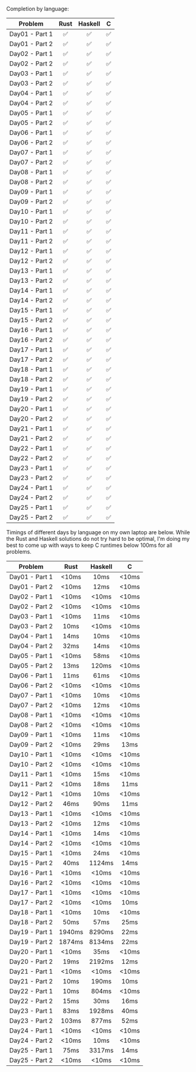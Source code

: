 Completion by language:

| Problem| Rust| Haskell| C|
| :---: | :---: | :---: | :---: |
| Day01 - Part 1 | ✅ | ✅ | ✅ |
| Day01 - Part 2 | ✅ | ✅ | ✅ |
| Day02 - Part 1 | ✅ | ✅ | ✅ |
| Day02 - Part 2 | ✅ | ✅ | ✅ |
| Day03 - Part 1 | ✅ | ✅ | ✅ |
| Day03 - Part 2 | ✅ | ✅ | ✅ |
| Day04 - Part 1 | ✅ | ✅ | ✅ |
| Day04 - Part 2 | ✅ | ✅ | ✅ |
| Day05 - Part 1 | ✅ | ✅ | ✅ |
| Day05 - Part 2 | ✅ | ✅ | ✅ |
| Day06 - Part 1 | ✅ | ✅ | ✅ |
| Day06 - Part 2 | ✅ | ✅ | ✅ |
| Day07 - Part 1 | ✅ | ✅ | ✅ |
| Day07 - Part 2 | ✅ | ✅ | ✅ |
| Day08 - Part 1 | ✅ | ✅ | ✅ |
| Day08 - Part 2 | ✅ | ✅ | ✅ |
| Day09 - Part 1 | ✅ | ✅ | ✅ |
| Day09 - Part 2 | ✅ | ✅ | ✅ |
| Day10 - Part 1 | ✅ | ✅ | ✅ |
| Day10 - Part 2 | ✅ | ✅ | ✅ |
| Day11 - Part 1 | ✅ | ✅ | ✅ |
| Day11 - Part 2 | ✅ | ✅ | ✅ |
| Day12 - Part 1 | ✅ | ✅ | ✅ |
| Day12 - Part 2 | ✅ | ✅ | ✅ |
| Day13 - Part 1 | ✅ | ✅ | ✅ |
| Day13 - Part 2 | ✅ | ✅ | ✅ |
| Day14 - Part 1 | ✅ | ✅ | ✅ |
| Day14 - Part 2 | ✅ | ✅ | ✅ |
| Day15 - Part 1 | ✅ | ✅ | ✅ |
| Day15 - Part 2 | ✅ | ✅ | ✅ |
| Day16 - Part 1 | ✅ | ✅ | ✅ |
| Day16 - Part 2 | ✅ | ✅ | ✅ |
| Day17 - Part 1 | ✅ | ✅ | ✅ |
| Day17 - Part 2 | ✅ | ✅ | ✅ |
| Day18 - Part 1 | ✅ | ✅ | ✅ |
| Day18 - Part 2 | ✅ | ✅ | ✅ |
| Day19 - Part 1 | ✅ | ✅ | ✅ |
| Day19 - Part 2 | ✅ | ✅ | ✅ |
| Day20 - Part 1 | ✅ | ✅ | ✅ |
| Day20 - Part 2 | ✅ | ✅ | ✅ |
| Day21 - Part 1 | ✅ | ✅ | ✅ |
| Day21 - Part 2 | ✅ | ✅ | ✅ |
| Day22 - Part 1 | ✅ | ✅ | ✅ |
| Day22 - Part 2 | ✅ | ✅ | ✅ |
| Day23 - Part 1 | ✅ | ✅ | ✅ |
| Day23 - Part 2 | ✅ | ✅ | ✅ |
| Day24 - Part 1 | ✅ | ✅ | ✅ |
| Day24 - Part 2 | ✅ | ✅ | ✅ |
| Day25 - Part 1 | ✅ | ✅ | ✅ |
| Day25 - Part 2 | ✅ | ✅ | ✅ |

Timings of different days by language on my own laptop are below. While the Rust and Haskell
solutions do not try hard to be optimal, I'm doing my best to come up with ways to keep C
runtimes below 100ms for all problems.

| Problem| Rust| Haskell| C|
| :---: | :---: | :---: | :---: |
| Day01 - Part 1 | <10ms | 10ms | <10ms |
| Day01 - Part 2 | <10ms | 12ms | <10ms |
| Day02 - Part 1 | <10ms | <10ms | <10ms |
| Day02 - Part 2 | <10ms | <10ms | <10ms |
| Day03 - Part 1 | <10ms | 11ms | <10ms |
| Day03 - Part 2 | 10ms | <10ms | <10ms |
| Day04 - Part 1 | 14ms | 10ms | <10ms |
| Day04 - Part 2 | 32ms | 14ms | <10ms |
| Day05 - Part 1 | <10ms | 58ms | <10ms |
| Day05 - Part 2 | 13ms | 120ms | <10ms |
| Day06 - Part 1 | 11ms | 61ms | <10ms |
| Day06 - Part 2 | <10ms | <10ms | <10ms |
| Day07 - Part 1 | <10ms | 10ms | <10ms |
| Day07 - Part 2 | <10ms | 12ms | <10ms |
| Day08 - Part 1 | <10ms | <10ms | <10ms |
| Day08 - Part 2 | <10ms | <10ms | <10ms |
| Day09 - Part 1 | <10ms | 11ms | <10ms |
| Day09 - Part 2 | <10ms | 29ms | 13ms |
| Day10 - Part 1 | <10ms | <10ms | <10ms |
| Day10 - Part 2 | <10ms | <10ms | <10ms |
| Day11 - Part 1 | <10ms | 15ms | <10ms |
| Day11 - Part 2 | <10ms | 18ms | 11ms |
| Day12 - Part 1 | <10ms | 10ms | <10ms |
| Day12 - Part 2 | 46ms | 90ms | 11ms |
| Day13 - Part 1 | <10ms | <10ms | <10ms |
| Day13 - Part 2 | <10ms | 12ms | <10ms |
| Day14 - Part 1 | <10ms | 14ms | <10ms |
| Day14 - Part 2 | <10ms | <10ms | <10ms |
| Day15 - Part 1 | <10ms | 24ms | <10ms |
| Day15 - Part 2 | 40ms | 1124ms | 14ms |
| Day16 - Part 1 | <10ms | <10ms | <10ms |
| Day16 - Part 2 | <10ms | <10ms | <10ms |
| Day17 - Part 1 | <10ms | <10ms | <10ms |
| Day17 - Part 2 | <10ms | <10ms | 10ms |
| Day18 - Part 1 | <10ms | 10ms | <10ms |
| Day18 - Part 2 | 50ms | 57ms | 25ms |
| Day19 - Part 1 | 1940ms | 8290ms | 22ms |
| Day19 - Part 2 | 1874ms | 8134ms | 22ms |
| Day20 - Part 1 | <10ms | 35ms | <10ms |
| Day20 - Part 2 | 19ms | 2192ms | 12ms |
| Day21 - Part 1 | <10ms | <10ms | <10ms |
| Day21 - Part 2 | 10ms | 190ms | 10ms |
| Day22 - Part 1 | 10ms | 804ms | <10ms |
| Day22 - Part 2 | 15ms | 30ms | 16ms |
| Day23 - Part 1 | 83ms | 1928ms | 40ms |
| Day23 - Part 2 | 103ms | 877ms | 52ms |
| Day24 - Part 1 | <10ms | <10ms | <10ms |
| Day24 - Part 2 | <10ms | 10ms | <10ms |
| Day25 - Part 1 | 75ms | 3317ms | 14ms |
| Day25 - Part 2 | <10ms | <10ms | <10ms |
